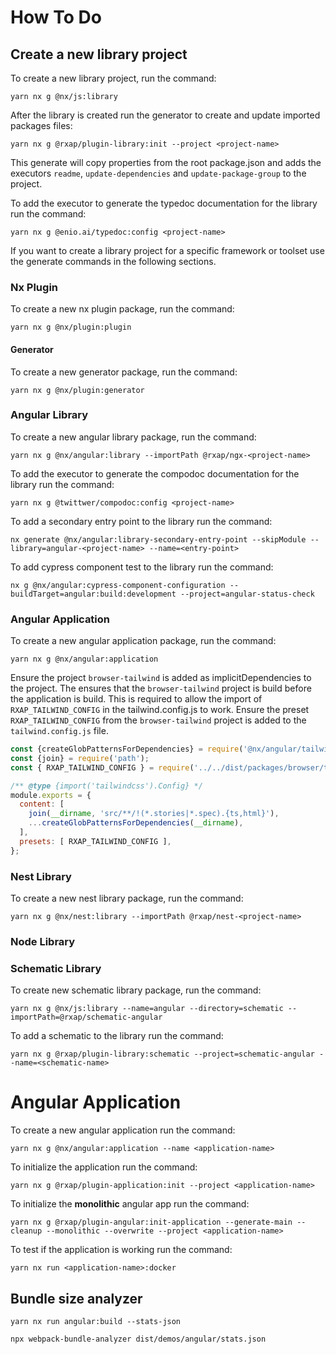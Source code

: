# How To Do

## Create a new library project

To create a new library project, run the command:

```shell
yarn nx g @nx/js:library
```

After the library is created run the generator to create and update imported packages files:

```shell
yarn nx g @rxap/plugin-library:init --project <project-name>
```

This generate will copy properties from the root package.json and adds the executors `readme`, `update-dependencies`
and `update-package-group` to the project.

To add the executor to generate the typedoc documentation for the library run the command:

```shell
yarn nx g @enio.ai/typedoc:config <project-name>
```

If you want to create a library project for a specific framework or toolset use the generate commands in the following
sections.

### Nx Plugin

To create a new nx plugin package, run the command:

```shell
yarn nx g @nx/plugin:plugin
```

#### Generator

To create a new generator package, run the command:

```shell
yarn nx g @nx/plugin:generator
```

### Angular Library

To create a new angular library package, run the command:

```shell
yarn nx g @nx/angular:library --importPath @rxap/ngx-<project-name>
```

To add the executor to generate the compodoc documentation for the library run the command:

```shell
yarn nx g @twittwer/compodoc:config <project-name>
```

To add a secondary entry point to the library run the command:

```shell
nx generate @nx/angular:library-secondary-entry-point --skipModule --library=angular-<project-name> --name=<entry-point>
```

To add cypress component test to the library run the command:

```shell
nx g @nx/angular:cypress-component-configuration --buildTarget=angular:build:development --project=angular-status-check
```

### Angular Application

To create a new angular application package, run the command:

```shell
yarn nx g @nx/angular:application
```

Ensure the project `browser-tailwind` is added as implicitDependencies to the project. The ensures that the `browser-tailwind`
project is build before the application is build. This is required to allow the import of `RXAP_TAILWIND_CONFIG` in the
tailwind.config.js to work.
Ensure the preset `RXAP_TAILWIND_CONFIG` from the `browser-tailwind` project is added to the `tailwind.config.js` file.

```js
const {createGlobPatternsForDependencies} = require('@nx/angular/tailwind');
const {join} = require('path');
const { RXAP_TAILWIND_CONFIG } = require('../../dist/packages/browser/tailwind');

/** @type {import('tailwindcss').Config} */
module.exports = {
  content: [
    join(__dirname, 'src/**/!(*.stories|*.spec).{ts,html}'),
    ...createGlobPatternsForDependencies(__dirname),
  ],
  presets: [ RXAP_TAILWIND_CONFIG ],
};
```

### Nest Library

To create a new nest library package, run the command:

```shell
yarn nx g @nx/nest:library --importPath @rxap/nest-<project-name>
```

### Node Library

### Schematic Library

To create new schematic library package, run the command:

```shell
yarn nx g @nx/js:library --name=angular --directory=schematic --importPath=@rxap/schematic-angular
```

To add a schematic to the library run the command:

```shell
yarn nx g @rxap/plugin-library:schematic --project=schematic-angular --name=<schematic-name>
```

# Angular Application

To create a new angular application run the command:

```shell
yarn nx g @nx/angular:application --name <application-name>
```

To initialize the application run the command:

```shell
yarn nx g @rxap/plugin-application:init --project <application-name>
```

To initialize the **monolithic** angular app run the command:

```shell
yarn nx g @rxap/plugin-angular:init-application --generate-main --cleanup --monolithic --overwrite --project <application-name>
```

To test if the application is working run the command:

```shell
yarn nx run <application-name>:docker
```

## Bundle size analyzer

```shell
yarn nx run angular:build --stats-json
```

```shell
npx webpack-bundle-analyzer dist/demos/angular/stats.json
```
